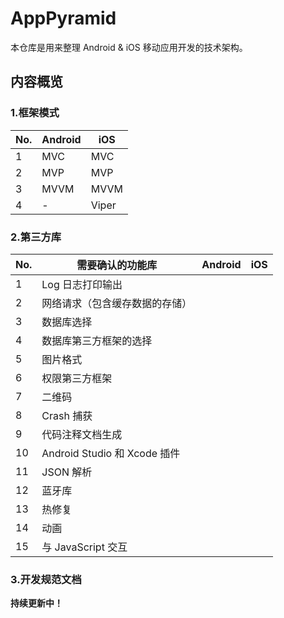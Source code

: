 # AppPyramid

本仓库是用来整理 Android & iOS 移动应用开发的技术架构。

## 内容概览

### 1.框架模式

|No.|Android|iOS
|---|---|---
|1|MVC|MVC
|2|MVP|MVP
|3|MVVM|MVVM
|4|-|Viper

### 2.第三方库

|No.| 需要确认的功能库|Android|iOS
|---|---|---|---
|1|Log 日志打印输出||
|2|网络请求（包含缓存数据的存储）||
|3|数据库选择||
|4|数据库第三方框架的选择||
|5|图片格式||
|6|权限第三方框架||
|7|二维码	||
|8|Crash 捕获||
|9|代码注释文档生成||
|10|Android Studio 和 Xcode 插件||
|11|JSON 解析||
|12|蓝牙库	||
|13|热修复	||
|14|动画||
|15|与 JavaScript 交互||

### 3.开发规范文档

**持续更新中！**

